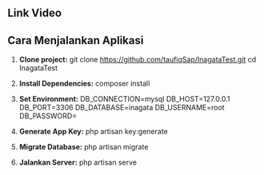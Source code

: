 ## Link Video

## Cara Menjalankan Aplikasi

1. **Clone project:**
git clone https://github.com/taufiqSap/InagataTest.git cd InagataTest

2. **Install Dependencies:**
    composer install

3. **Set Environment:**
   DB_CONNECTION=mysql
   DB_HOST=127.0.0.1
   DB_PORT=3306
   DB_DATABASE=inagata
   DB_USERNAME=root
   DB_PASSWORD=

4. **Generate App Key:**
    php artisan key:generate

5. **Migrate Database:**
    php artisan migrate

6. **Jalankan Server:**
    php artisan serve
